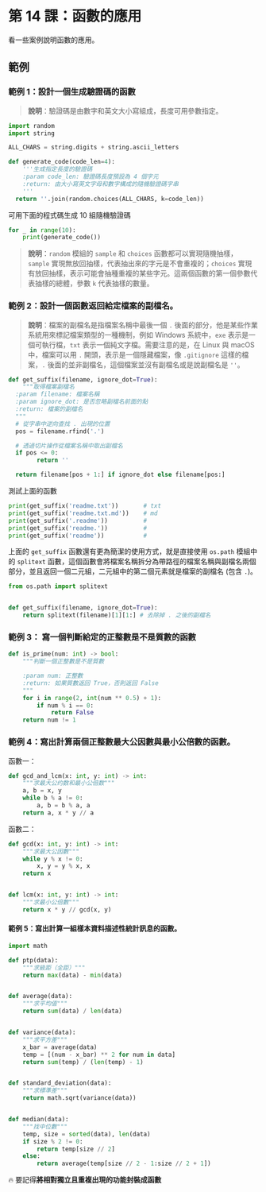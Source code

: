 # 第 14 課：函數的應用
看一些案例說明函數的應用。

## 範例
### 範例 1：設計一個生成驗證碼的函數
> **說明**：驗證碼是由數字和英文大小寫組成，長度可用參數指定。

```py
import random
import string

ALL_CHARS = string.digits + string.ascii_letters

def generate_code(code_len=4):
	'''生成指定長度的驗證碼
	:param code_len: 驗證碼長度預設為 4 個字元
	:return: 由大小寫英文字母和數字構成的隨機驗證碼字串
	'''
  return ''.join(random.choices(ALL_CHARS, k=code_len))
```

可用下面的程式碼生成 10 組隨機驗證碼

```py
for _ in range(10):
	print(generate_code()) 
```

> **說明**：`random` 模組的 `sample` 和 `choices` 函數都可以實現隨機抽樣，`sample` 實現無放回抽樣，代表抽出來的字元是不會重複的；`choices` 實現有放回抽樣，表示可能會抽種重複的某些字元。這兩個函數的第一個參數代表抽樣的總體，參數 `k` 代表抽樣的數量。

### 範例 2：設計一個函數返回給定檔案的副檔名。

> **說明**：檔案的副檔名是指檔案名稱中最後一個 `.` 後面的部分，他是某些作業系統用來標記檔案類型的一種機制，例如 Windows 系統中，`exe` 表示是一個可執行檔，`txt` 表示一個純文字檔。需要注意的是，在 Linux 與 macOS 中，檔案可以用 `.` 開頭，表示是一個隱藏檔案，像 `.gitignore` 這樣的檔案，`.` 後面的並非副檔名，這個檔案並沒有副檔名或是說副檔名是 `''`。

```py
def get_suffix(filename, ignore_dot=True): 
	"""取得檔案副檔名
  :param filename: 檔案名稱
  :param ignore_dot: 是否忽略副檔名前面的點
  :return: 檔案的副檔名
  """
  # 從字串中逆向查找 . 出現的位置
  pos = filename.rfind('.')

  # 透過切片操作從檔案名稱中取出副檔名
  if pos <= 0: 
		return ''

  return filename[pos + 1:] if ignore_dot else filename[pos:]
```

測試上面的函數

```py
print(get_suffix('readme.txt'))       # txt
print(get_suffix('readme.txt.md'))    # md
print(get_suffix('.readme'))          #
print(get_suffix('readme.'))          #
print(get_suffix('readme'))           #
```

上面的 `get_suffix` 函數還有更為簡潔的使用方式，就是直接使用 `os.path` 模組中的 `splitext` 函數，這個函數會將檔案名稱拆分為帶路徑的檔案名稱與副檔名兩個部分，並且返回一個二元組，二元組中的第二個元素就是檔案的副檔名 (包含 `.`)。

```py
from os.path import splitext


def get_suffix(filename, ignore_dot=True):
    return splitext(filename)[1][1:] # 去除掉 . 之後的副檔名
```
### 範例 3： 寫一個判斷給定的正整數是不是質數的函數

```py
def is_prime(num: int) -> bool:
    """判斷一個正整數是不是質數

    :param num: 正整數
    :return: 如果質數返回 True，否則返回 False
    """
    for i in range(2, int(num ** 0.5) + 1):
        if num % i == 0:
            return False
    return num != 1
```

### 範例 4：寫出計算兩個正整數最大公因數與最小公倍數的函數。

函數一：

```py
def gcd_and_lcm(x: int, y: int) -> int:
    """求最大公约数和最小公倍数"""
    a, b = x, y
    while b % a != 0:
        a, b = b % a, a
    return a, x * y // a
```

函數二：

```py
def gcd(x: int, y: int) -> int:
    """求最大公因數"""
    while y % x != 0:
        x, y = y % x, x
    return x


def lcm(x: int, y: int) -> int:
    """求最小公倍數"""
    return x * y // gcd(x, y)
```

#### 範例 5：寫出計算一組樣本資料描述性統計訊息的函數。

```py
import math

def ptp(data):
    """求級距（全距）"""
    return max(data) - min(data)


def average(data):
    """求平均值"""
    return sum(data) / len(data)


def variance(data):
    """求平方差"""
    x_bar = average(data)
    temp = [(num - x_bar) ** 2 for num in data]
    return sum(temp) / (len(temp) - 1)


def standard_deviation(data):
    """求標準差"""
    return math.sqrt(variance(data))


def median(data):
    """找中位數"""
    temp, size = sorted(data), len(data)
    if size % 2 != 0:
        return temp[size // 2]
    else:
        return average(temp[size // 2 - 1:size // 2 + 1])
```

:fire: 要記得**將相對獨立且重複出現的功能封裝成函數**
